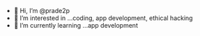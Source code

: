 - 👋 Hi, I’m @prade2p
- 👀 I’m interested in ...coding, app development, ethical hacking
- 🌱 I’m currently learning ...app development


<!---
prade2p/prade2p is a ✨ special ✨ repository because its `README.md` (this file) appears on your GitHub profile.
You can click the Preview link to take a look at your changes.
--->
